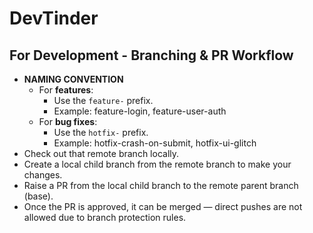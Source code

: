 # DevTinder

## For Development - Branching & PR Workflow
* **NAMING CONVENTION**
  * For **features**:
    * Use the `feature-` prefix.
    * Example: feature-login, feature-user-auth
  * For **bug fixes**:
    * Use the `hotfix-` prefix.
    * Example: hotfix-crash-on-submit, hotfix-ui-glitch
* Check out that remote branch locally.
* Create a local child branch from the remote branch to make your changes.
* Raise a PR from the local child branch to the remote parent branch (base).
* Once the PR is approved, it can be merged — direct pushes are not allowed due to branch protection rules.
